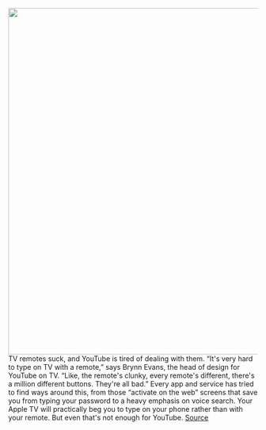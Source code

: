 <img src='https://cdn.vox-cdn.com/thumbor/JmMzPL-5Bl3O-RA_l57xmLx99Co=/0x0:1800x1300/1200x800/filters:focal(756x506:1044x794)/cdn.vox-cdn.com/uploads/chorus_image/image/70931830/Shopping_UX.0.jpg' width='700px' /><br/>
TV remotes suck, and YouTube is tired of dealing with them. “It's very hard to type on TV with a remote,” says Brynn Evans, the head of design for YouTube on TV. “Like, the remote's clunky, every remote's different, there's a million different buttons. They're all bad.” Every app and service has tried to find ways around this, from those “activate on the web” screens that save you from typing your password to a heavy emphasis on voice search. Your Apple TV will practically beg you to type on your phone rather than with your remote. But even that's not enough for YouTube.
<a href='https://www.theverge.com/2022/6/1/23149976/youtube-connect-tv-phone-android-ios'> Source <a/>